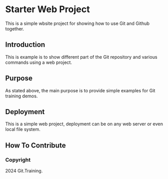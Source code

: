# Starter Web Project

This is a simple wbsite project for showing how to use Git and Github together.

## Introduction

This is example is to show different part of the Git repository and various commands using a web project.

## Purpose

As stated above, the main purpose is to provide simple examples for Git training demos.

## Deployment

This is a simple web project, deployment can be on any web server or even local file system.

## How To Contribute

### Copyright

2024 Git.Training.